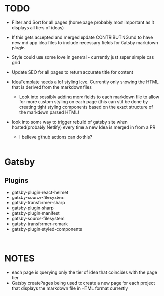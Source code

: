# TODO

- Filter and Sort for all pages (home page probably most important as it displays all tiers of ideas)

- If this gets accepted and merged update CONTRIBUTING.md to have new md app idea files to include necessary fields for Gatsby markdown plugin

- Style could use some love in general - currently just super simple css grid

- Update SEO for all pages to return accurate title for content

- IdeaTemplate needs a lof styling love. Currently only showing the HTML that is derived from the markdown files

  - Look into possibly adding more fields to each markdown file to allow for more custom styling on each page (this can still be done by creating tight styling components
    based on the exact structure of the markdown parsed HTML)

- look into some way to trigger rebuild of gatsby site when hosted(probably Netlify) every time a new Idea is merged in from a PR

  - I believe github actions can do this?

  <br />

# Gatsby

## Plugins

- gatsby-plugin-react-helmet
- gatsby-source-filesystem
- gatsby-transformer-sharp
- gatsby-plugin-sharp
- gatsby-plugin-manifest
- gatsby-source-filesystem
- gatsby-transformer-remark
- gatsby-plugin-styled-components

<br />

# NOTES

- each page is querying only the tier of idea that coincides with the page tier
- Gatsby createPages being used to create a new page for each project that displays the markdown file in HTML format currently

